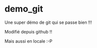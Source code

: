 # demo_git
Une super démo de git qui se passe bien !!!

Modifié depuis github !!

Mais aussi en locale :-P
